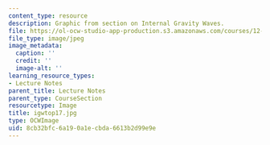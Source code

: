 ```yaml
---
content_type: resource
description: Graphic from section on Internal Gravity Waves.
file: https://ol-ocw-studio-app-production.s3.amazonaws.com/courses/12-802-wave-motions-in-the-ocean-and-atmosphere-spring-2004/8cb32bfc6a190a1ecbda6613b2d99e9e_igwtop17.jpg
file_type: image/jpeg
image_metadata:
  caption: ''
  credit: ''
  image-alt: ''
learning_resource_types:
- Lecture Notes
parent_title: Lecture Notes
parent_type: CourseSection
resourcetype: Image
title: igwtop17.jpg
type: OCWImage
uid: 8cb32bfc-6a19-0a1e-cbda-6613b2d99e9e
---
```

